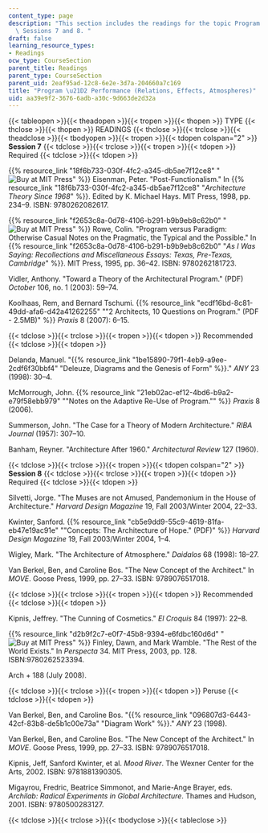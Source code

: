 ```yaml
---
content_type: page
description: "This section includes the readings for the topic Program \u21D2 Performance,\
  \ Sessions 7 and 8. "
draft: false
learning_resource_types:
- Readings
ocw_type: CourseSection
parent_title: Readings
parent_type: CourseSection
parent_uid: 2eaf95ad-12c8-6e2e-3d7a-204660a7c169
title: "Program \u21D2 Performance (Relations, Effects, Atmospheres)"
uid: aa39e9f2-3676-6adb-a30c-9d663de2d32a
---
```

{{< tableopen >}}{{< theadopen >}}{{< tropen >}}{{< thopen >}}
TYPE
{{< thclose >}}{{< thopen >}}
READINGS
{{< thclose >}}{{< trclose >}}{{< theadclose >}}{{< tbodyopen >}}{{< tropen >}}{{< tdopen colspan="2" >}}
**Session 7**
{{< tdclose >}}{{< trclose >}}{{< tropen >}}{{< tdopen >}}
Required
{{< tdclose >}}{{< tdopen >}}

{{% resource_link "18f6b733-030f-4fc2-a345-db5ae7f12ce8" "![Buy at MIT Press](/images/mp_logo.gif)" %}} Eisenman, Peter. "Post-Functionalism." In {{% resource_link "18f6b733-030f-4fc2-a345-db5ae7f12ce8" "*Architecture Theory Since 1968*" %}}. Edited by K. Michael Hays. MIT Press, 1998, pp. 234–9. ISBN: 9780262082617.

{{% resource_link "f2653c8a-0d78-4106-b291-b9b9eb8c62b0" "![Buy at MIT Press](/images/mp_logo.gif)" %}} Rowe, Colin. "Program versus Paradigm: Otherwise Casual Notes on the Pragmatic, the Typical and the Possible." In {{% resource_link "f2653c8a-0d78-4106-b291-b9b9eb8c62b0" "*As I Was Saying: Recollections and Miscellaneous Essays: Texas, Pre-Texas, Cambridge*" %}}. MIT Press, 1995, pp. 36–42. ISBN: 9780262181723.

Vidler, Anthony. "Toward a Theory of the Architectural Program." (PDF) *October* 106, no. 1 (2003): 59–74.

Koolhaas, Rem, and Bernard Tschumi. {{% resource_link "ecdf16bd-8c81-49dd-afa6-d42a41262255" "\"2 Architects, 10 Questions on Program.\" (PDF - 2.5MB)" %}} *Praxis* 8 (2007): 6–15.

{{< tdclose >}}{{< trclose >}}{{< tropen >}}{{< tdopen >}}
Recommended
{{< tdclose >}}{{< tdopen >}}

Delanda, Manuel. "{{% resource_link "1be15890-79f1-4eb9-a9ee-2cdf6f30bbf4" "Deleuze, Diagrams and the Genesis of Form" %}}." *ANY* 23 (1998): 30–4.

McMorrough, John. {{% resource_link "21eb02ac-ef12-4bd6-b9a2-e79f58ebb979" "\"Notes on the Adaptive Re-Use of Program.\"" %}} *Praxis* 8 (2006).

Summerson, John. "The Case for a Theory of Modern Architecture." *RIBA Journal* (1957): 307–10.

Banham, Reyner. "Architecture After 1960." *Architectural Review* 127 (1960).

{{< tdclose >}}{{< trclose >}}{{< tropen >}}{{< tdopen colspan="2" >}}
**Session 8**
{{< tdclose >}}{{< trclose >}}{{< tropen >}}{{< tdopen >}}
Required
{{< tdclose >}}{{< tdopen >}}

Silvetti, Jorge. "The Muses are not Amused, Pandemonium in the House of Architecture." *Harvard Design Magazine* 19, Fall 2003/Winter 2004, 22–33.

Kwinter, Sanford. {{% resource_link "cb5e9dd9-55c9-4619-81fa-eb47e19ac91e" "\"Concepts: The Architecture of Hope.\" (PDF)" %}} *Harvard Design Magazine* 19, Fall 2003/Winter 2004, 1–4.

Wigley, Mark. "The Architecture of Atmosphere." *Daidalos* 68 (1998): 18–27.

Van Berkel, Ben, and Caroline Bos. "The New Concept of the Architect." In *MOVE*. Goose Press, 1999, pp. 27–33. ISBN: 9789076517018.

{{< tdclose >}}{{< trclose >}}{{< tropen >}}{{< tdopen >}}
Recommended
{{< tdclose >}}{{< tdopen >}}

Kipnis, Jeffrey. "The Cunning of Cosmetics." *El Croquis* 84 (1997): 22–8.

{{% resource_link "d2b9f2c7-e0f7-45b8-9394-e6fdbc160d6d" "![Buy at MIT Press](/images/mp_logo.gif)" %}} Finley, Dawn, and Mark Wamble. "The Rest of the World Exists." In *Perspecta* 34. MIT Press, 2003, pp. 128. ISBN:9780262523394.

Arch + 188 (July 2008).

{{< tdclose >}}{{< trclose >}}{{< tropen >}}{{< tdopen >}}
Peruse
{{< tdclose >}}{{< tdopen >}}

Van Berkel, Ben, and Caroline Bos. "{{% resource_link "096807d3-6443-42cf-83b8-de5b1c00e73a" "Diagram Work" %}}." *ANY* 23 (1998).

Van Berkel, Ben, and Caroline Bos. "The New Concept of the Architect." In *MOVE*. Goose Press, 1999, pp. 27–33. ISBN: 9789076517018.

Kipnis, Jeff, Sanford Kwinter, et al. *Mood River*. The Wexner Center for the Arts, 2002. ISBN: 9781881390305.

Migayrou, Fredric, Beatrice Simmonot, and Marie-Ange Brayer, eds. *Archilab: Radical Experiments in Global Architecture*. Thames and Hudson, 2001. ISBN: 9780500283127.

{{< tdclose >}}{{< trclose >}}{{< tbodyclose >}}{{< tableclose >}}